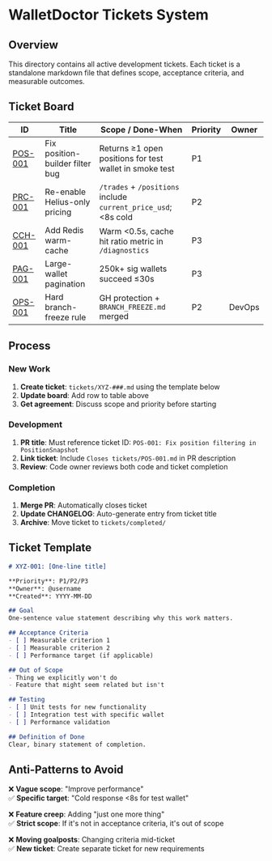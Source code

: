 # WalletDoctor Tickets System

## Overview

This directory contains all active development tickets. Each ticket is a standalone markdown file that defines scope, acceptance criteria, and measurable outcomes.

## Ticket Board

| ID | Title | Scope / Done-When | Priority | Owner |
|---|---|---|---|---|
| [POS-001](./POS-001.md) | Fix position-builder filter bug | Returns ≥1 open positions for test wallet in smoke test | P1 | |
| [PRC-001](./PRC-001.md) | Re-enable Helius-only pricing | `/trades` + `/positions` include `current_price_usd`; <8s cold | P2 | |
| [CCH-001](./CCH-001.md) | Add Redis warm-cache | Warm <0.5s, cache hit ratio metric in `/diagnostics` | P3 | |
| [PAG-001](./PAG-001.md) | Large-wallet pagination | 250k+ sig wallets succeed ≤30s | P3 | |
| [OPS-001](./OPS-001.md) | Hard branch-freeze rule | GH protection + `BRANCH_FREEZE.md` merged | P2 | DevOps |

## Process

### New Work
1. **Create ticket**: `tickets/XYZ-###.md` using the template below
2. **Update board**: Add row to table above
3. **Get agreement**: Discuss scope and priority before starting

### Development
1. **PR title**: Must reference ticket ID: `POS-001: Fix position filtering in PositionSnapshot`
2. **Link ticket**: Include `Closes tickets/POS-001.md` in PR description
3. **Review**: Code owner reviews both code and ticket completion

### Completion
1. **Merge PR**: Automatically closes ticket
2. **Update CHANGELOG**: Auto-generate entry from ticket title
3. **Archive**: Move ticket to `tickets/completed/`

## Ticket Template

```markdown
# XYZ-001: [One-line title]

**Priority**: P1/P2/P3  
**Owner**: @username  
**Created**: YYYY-MM-DD  

## Goal
One-sentence value statement describing why this work matters.

## Acceptance Criteria
- [ ] Measurable criterion 1
- [ ] Measurable criterion 2  
- [ ] Performance target (if applicable)

## Out of Scope
- Thing we explicitly won't do
- Feature that might seem related but isn't

## Testing
- [ ] Unit tests for new functionality
- [ ] Integration test with specific wallet
- [ ] Performance validation

## Definition of Done
Clear, binary statement of completion.
```

## Anti-Patterns to Avoid

❌ **Vague scope**: "Improve performance"  
✅ **Specific target**: "Cold response <8s for test wallet"  

❌ **Feature creep**: Adding "just one more thing"  
✅ **Strict scope**: If it's not in acceptance criteria, it's out of scope  

❌ **Moving goalposts**: Changing criteria mid-ticket  
✅ **New ticket**: Create separate ticket for new requirements 